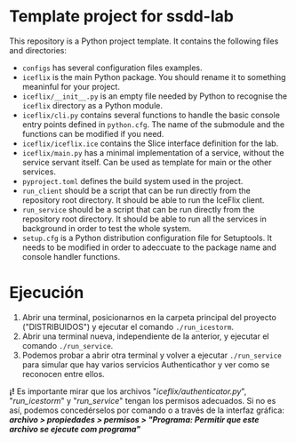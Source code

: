 # Template project for ssdd-lab

This repository is a Python project template.
It contains the following files and directories:

- `configs` has several configuration files examples.
- `iceflix` is the main Python package.
  You should rename it to something meaninful for your project.
- `iceflix/__init__.py` is an empty file needed by Python to
  recognise the `iceflix` directory as a Python module.
- `iceflix/cli.py` contains several functions to handle the basic console entry points
  defined in `python.cfg`.
  The name of the submodule and the functions can be modified if you need.
- `iceflix/iceflix.ice` contains the Slice interface definition for the lab.
- `iceflix/main.py` has a minimal implementation of a service,
  without the service servant itself.
  Can be used as template for main or the other services.
- `pyproject.toml` defines the build system used in the project.
- `run_client` should be a script that can be run directly from the
  repository root directory. It should be able to run the IceFlix
  client.
- `run_service` should be a script that can be run directly from the
  repository root directory. It should be able to run all the services
  in background in order to test the whole system.
- `setup.cfg` is a Python distribution configuration file for Setuptools.
  It needs to be modified in order to adeccuate to the package name and
  console handler functions.

# Ejecución

1. Abrir una terminal, posicionarnos en la carpeta principal del proyecto ("DISTRIBUIDOS") y ejecutar el comando `./run_icestorm`.
2. Abrir una terminal nueva, independiente de la anterior, y ejecutar el comando `./run_service`.
3. Podemos probar a abrir otra terminal y volver a ejecutar `./run_service` para simular que hay varios servicios Authenticathor y ver como se reconocen entre ellos.

**¡!** Es importante mirar que los archivos "*iceflix/authenticator.py*", "*run_icestorm*" y "*run_service*" tengan los permisos adecuados. Si no es así, podemos concedérselos por comando o a través de la interfaz gráfica:  
***archivo \> propiedades > permisos \> "Programa: Permitir que este archivo se ejecute com programa"***
